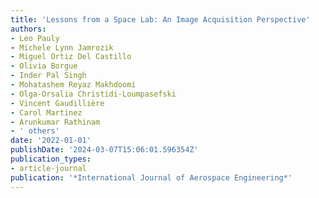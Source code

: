 ```yaml
---
title: 'Lessons from a Space Lab: An Image Acquisition Perspective'
authors:
- Leo Pauly
- Michele Lynn Jamrozik
- Miguel Ortiz Del Castillo
- Olivia Borgue
- Inder Pal Singh
- Mohatashem Reyaz Makhdoomi
- Olga-Orsalia Christidi-Loumpasefski
- Vincent Gaudillière
- Carol Martinez
- Arunkumar Rathinam
- ' others'
date: '2022-01-01'
publishDate: '2024-03-07T15:06:01.596354Z'
publication_types:
- article-journal
publication: '*International Journal of Aerospace Engineering*'
---
```

